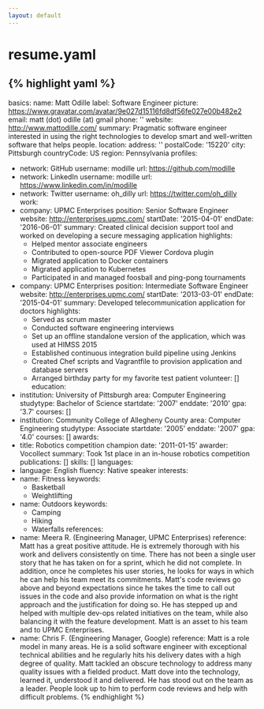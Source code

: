 ```yaml
---
layout: default
---
```


# resume.yaml

{% highlight yaml %}
---
basics:
  name: Matt Odille
  label: Software Engineer
  picture: https://www.gravatar.com/avatar/9e027d15116fd8df56fe027e00b482e2
  email: matt (dot) odille (at) gmail
  phone: ''
  website: http://www.mattodille.com/
  summary: Pragmatic software engineer interested in using the right
    technologies to develop smart and well-written software that helps people.
  location:
    address: ''
    postalCode: '15220'
    city: Pittsburgh
    countryCode: US
    region: Pennsylvania
  profiles:
  - network: GitHub
    username: modille
    url: https://github.com/modille
  - network: LinkedIn
    username: modille
    url: https://www.linkedin.com/in/modille
  - network: Twitter
    username: oh_dilly
    url: https://twitter.com/oh_dilly
work:
- company: UPMC Enterprises
  position: Senior Software Engineer
  website: http://enterprises.upmc.com/
  startDate: '2015-04-01'
  endDate: '2016-06-01'
  summary: Created clinical decision support tool and worked on developing
    a secure messaging application
  highlights:
  - Helped mentor associate engineers
  - Contributed to open-source PDF Viewer Cordova plugin
  - Migrated application to Docker containers
  - Migrated application to Kubernetes
  - Participated in and managed foosball and ping-pong tournaments
- company: UPMC Enterprises
  position: Intermediate Software Engineer
  website: http://enterprises.upmc.com/
  startDate: '2013-03-01'
  endDate: '2015-04-01'
  summary: Developed telecommunication application for doctors
  highlights:
  - Served as scrum master
  - Conducted software engineering interviews
  - Set up an offline standalone version of the application, which was used
    at HIMSS 2015
  - Established continuous integration build pipeline using Jenkins
  - Created Chef scripts and Vagrantfile to provision application and
    database servers
  - Arranged birthday party for my favorite test patient
volunteer: []
education:
- institution: University of Pittsburgh
  area: Computer Engineering
  studytype: Bachelor of Science
  startdate: '2007'
  enddate: '2010'
  gpa: '3.7'
  courses: []
- institution: Community College of Allegheny County
  area: Computer Engineering
  studytype: Associate
  startdate: '2005'
  enddate: '2007'
  gpa: '4.0'
  courses: []
awards:
- title: Robotics competition champion
  date: '2011-01-15'
  awarder: Vocollect
  summary: Took 1st place in an in-house robotics competition
publications: []
skills: []
languages:
- language: English
  fluency: Native speaker
interests:
- name: Fitness
  keywords:
  - Basketball
  - Weightlifting
- name: Outdoors
  keywords:
  - Camping
  - Hiking
  - Waterfalls
references:
- name: Meera R. (Engineering Manager, UPMC Enterprises)
  reference: Matt has a great positive attitude. He is extremely thorough with
    his work and delivers consistently on time. There has not been a single
    user story that he has taken on for a sprint, which he did not complete.
    In addition, once he completes his user stories, he looks for ways in
    which he can help his team meet its commitments. Matt's code reviews go
    above and beyond expectations since he takes the time to call out issues
    in the code and also provide information on what is the right approach and
    the justification for doing so. He has stepped up and helped with multiple
    dev-ops related initiatives on the team, while also balancing it with the
    feature development. Matt is an asset to his team and to UPMC Enterprises.
- name: Chris F. (Engineering Manager, Google)
  reference: Matt is a role model in many areas. He is a solid software
  engineer with exceptional technical abilities and he regularly hits his
  delivery dates with a high degree of quality. Matt tackled an obscure
  technology to address many quality issues with a fielded product. Matt dove
  into the technology, learned it, understood it and delivered. He has stood
  out on the team as a leader. People look up to him to perform code reviews
  and help with difficult problems.
{% endhighlight %}

